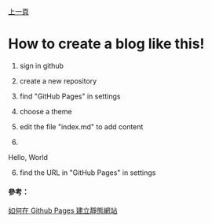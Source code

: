 [上一頁](https://jian-hong-wu.github.io/blog/)

# How to create a blog like this!

1. sign in github

2. create a new repository

3. find "GitHub Pages" in settings

4. choose a theme

5. edit the file "index.md" to add content
6. 
Hello, <span class="blue">World</span>

6. find the URL in "GitHub Pages" in settings

#### 參考：

[如何在 Github Pages 建立靜態網站](https://www.youtube.com/watch?v=bU0f1IvUcZA)
